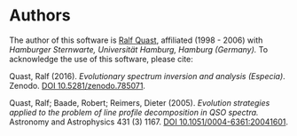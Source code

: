 # Authors

The author of this software is [Ralf Quast](https://github.com/octoflar), affiliated (1998 - 2006) with *Hamburger
Sternwarte, Universität Hamburg, Hamburg (Germany).* To acknowledge the use of this software, please cite:

Quast, Ralf (2016). *Evolutionary spectrum inversion and analysis (Especia)*. Zenodo.
[DOI 10.5281/zenodo.785071](https://doi.org/10.5281/zenodo.785071).

Quast, Ralf; Baade, Robert; Reimers, Dieter (2005). *Evolution strategies applied to the problem of line profile decomposition in QSO spectra.*
Astronomy and Astrophysics 431 (3) 1167.
[DOI 10.1051/0004-6361:20041601](http://doi.org/10.1051/0004-6361:20041601).
